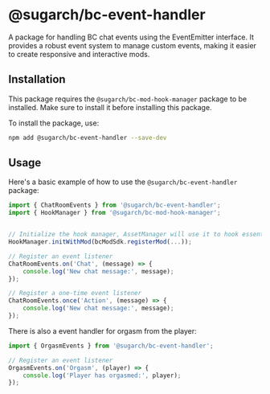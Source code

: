 # @sugarch/bc-event-handler

A package for handling BC chat events using the EventEmitter interface. It provides a robust event system to manage custom events, making it easier to create responsive and interactive mods.

## Installation

This package requires the `@sugarch/bc-mod-hook-manager` package to be installed. Make sure to install it before installing this package.

To install the package, use:

```bash
npm add @sugarch/bc-event-handler --save-dev
```

## Usage

Here's a basic example of how to use the `@sugarch/bc-event-handler` package:

```typescript
import { ChatRoomEvents } from '@sugarch/bc-event-handler';
import { HookManager } from '@sugarch/bc-mod-hook-manager';


// Initialize the hook manager, AssetManager will use it to hook essential functions
HookManager.initWithMod(bcModSdk.registerMod(...));

// Register an event listener
ChatRoomEvents.on('Chat', (message) => {
    console.log('New chat message:', message);
});

// Register a one-time event listener
ChatRoomEvents.once('Action', (message) => {
    console.log('New chat message:', message);
});
```

There is also a event handler for orgasm from the player:

```typescript 
import { OrgasmEvents } from '@sugarch/bc-event-handler';

// Register an event listener
OrgasmEvents.on('Orgasm', (player) => {
    console.log('Player has orgasmed:', player);
});
```